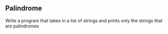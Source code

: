## Palindrome
Write a program that takes in a list of strings and prints only the strings that are palindromes
